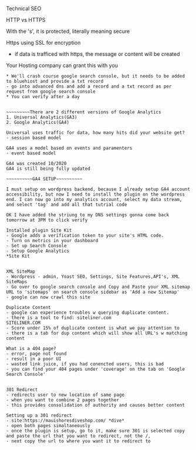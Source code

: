 Technical SEO 

HTTP vs HTTPS

With the 's', it is protected, literally meaning secure

Https using SSL for encryption
- if data is trafficed with https, the message or content will be created

Your Hosting company can grant this with you


~~~~~~~~Setting up a Google Search Console.~~~~~~~~
* We'll crash course google search console, but it needs to be added to bluehiost and provide a txt record
- go into advanced dns and add a record and a txt record as per request from google search console
* You can verify after a day


~~~~~~~~~There are 2 different versions of Google Analytics 
1. Universal Analytics(GA3)
2. Google Analytics(GA4)

Universal uses traffic for data, how many hits did your website get?
- session based model

GA4 uses a model based on events and paramenters
- event based model

GA4 was created 10/2020
GA4 is still being fully updated 

~~~~~~~~~~GA4 SETUP~~~~~~~~~~

I must setup on wordpress backend, because I already setup GA4 account accessibility, but now I need to install the plugin on the wordpress end. I can now go into my analytics account, select my data stream, and select 'tag' and add all that tutrial code

OK I have added the striung to my DNS settings gonna come back tomorrow at 3PM to click verify

Installed plugin Site Kit
- Google adds a verification token to your site's HTML code.
- Turn on metrics in your dashboard
- Set up Search Console
- Setup Google Analytics
*Site Kit


XML SiteMap
- Wordpress - admin, Yoast SEO, Settings, Site Features,API's, XML SiteMaps
- Go over to google search console and Copy and Paste your XML sitemap URL to 'sitemaps' on search console sidebar as 'Add a new Sitemap'
- google can now crawl this site

Duplicate Content
- google can experience troubles w querying duplicate content.
- there is a tool to find: siteliner.com
SITELINER.COM
- Score under 15% of duplicate content is what we pay attention to
- there is a tab for dup content which will show all URL's w matching content

What is a 404 page?
- error, page not found
- result in a poor UI
- wasted link juice, if you had conencted users, this is bad 
- you can find your 404 pages under 'coverage' on the tab on 'Google Search Console'


301 Redirect
- redirects user to new location of same page 
- when you want to combine 2 pages together
- this provides consolidation of authority and causes better content

Setting up a 301 redirect
- site:https://mauishoresdiveshop.com/ *dive*
- open both pages simaltaneously
- once the plugin is setup, go to it, make sure 301 is selected copy and paste the url that you want to redirect, not the /, 
- next copy the url to where you want it to redirect to